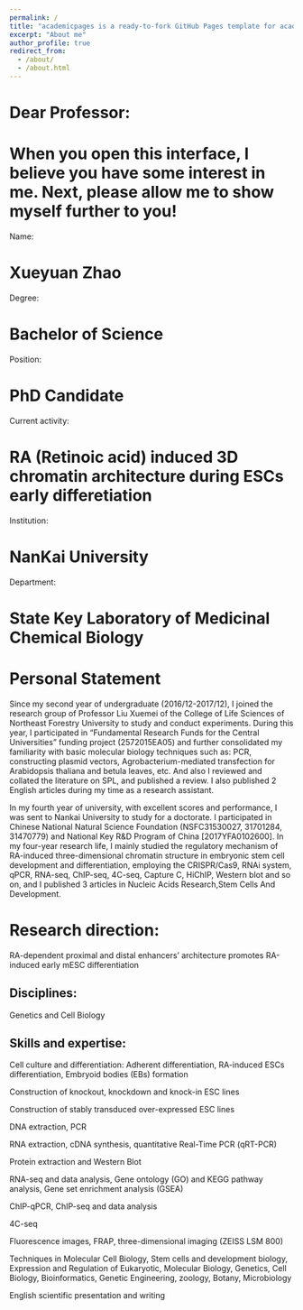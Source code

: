 ```yaml
---
permalink: /
title: "academicpages is a ready-to-fork GitHub Pages template for academic personal websites"
excerpt: "About me"
author_profile: true
redirect_from: 
  - /about/
  - /about.html
---
```


Dear Professor:
======


When you open this interface, I believe you have some interest in me. Next, please allow me to show myself further to you! 
======


Name:

Xueyuan Zhao
======

Degree:

Bachelor of Science 
======

Position:

PhD Candidate
======

Current activity:

RA (Retinoic acid) induced 3D chromatin architecture during ESCs early differetiation
======

Institution:

NanKai University
======

Department:

State Key Laboratory of Medicinal Chemical Biology
======

Personal Statement
======
Since my second year of undergraduate (2016/12-2017/12), I joined the research group of Professor Liu Xuemei of the College of Life Sciences of Northeast Forestry University to study and conduct experiments. During this year, I participated in “Fundamental Research Funds for the Central Universities” funding project (2572015EA05) and further consolidated my familiarity with basic molecular biology techniques such as: PCR, constructing plasmid vectors, Agrobacterium-mediated transfection for Arabidopsis thaliana and betula leaves, etc. And also I reviewed and collated the literature on SPL, and published a review. I also published 2 English articles during my time as a research assistant. 

In my fourth year of university, with excellent scores and performance, I was sent to Nankai University to study for a doctorate. I participated in Chinese National Natural Science Foundation (NSFC31530027, 31701284, 31470779) and National Key R&D Program of China [2017YFA0102600]. In my four-year research life, I mainly studied the regulatory mechanism of RA-induced three-dimensional chromatin structure in embryonic stem cell development and differentiation, employing the CRISPR/Cas9, RNAi system, qPCR, RNA-seq, ChIP-seq, 4C-seq, Capture C, HiChIP, Western blot and so on, and I published 3 articles in Nucleic Acids Research,Stem Cells And Development.


Research direction:
======
RA-dependent proximal and distal enhancers’ architecture promotes RA-induced early mESC differentiation


Disciplines:
------
Genetics and Cell Biology 


Skills and expertise:
------
Cell culture and differentiation: Adherent differentiation, RA-induced ESCs differentiation, Embryoid bodies (EBs) formation

Construction of knockout, knockdown and knock-in ESC lines

Construction of stably transduced over-expressed ESC lines

DNA extraction, PCR

RNA extraction, cDNA synthesis, quantitative Real-Time PCR (qRT-PCR)

Protein extraction and Western Blot

RNA-seq and data analysis, Gene ontology (GO) and KEGG pathway analysis, Gene set enrichment analysis (GSEA)

ChIP-qPCR, ChIP-seq and data analysis 

4C-seq

Fluorescence images, FRAP, three-dimensional imaging (ZEISS LSM 800)

Techniques in Molecular Cell Biology, Stem cells and development biology, Expression and Regulation of Eukaryotic, Molecular Biology, Genetics, Cell Biology, Bioinformatics, Genetic Engineering, zoology, Botany, Microbiology

English scientific presentation and writing
